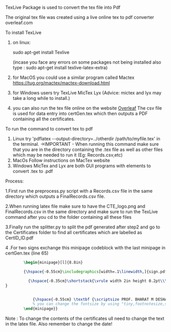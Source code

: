 TexLive Package is used to convert the tex file into Pdf

The original tex file was created using a live online tex to pdf converter overleaf.com

To install TexLive

1.  on linux:

    sudo apt-get install Texlive

    (incase you face any errors on some packages not being installed also type :
    sudo apt-get install texlive-latex-extra)

2.  for MacOS you could use a similar program called
    Mactex
    https://tug.org/mactex/mactex-download.html

3.  for Windows users try
    TexLive
    MicTex
    Lyx
    (Advice: mictex and lyx may take a long while to install.)

4.  you can also run the tex file online on the website [Overleaf](https://www.overleaf.com "Overleaf home")
    The csv file is used for data entry into certGen.tex which then outputs a PDF containing all the certificates.

To run the command to convert tex to pdf

1. Linux
   try
   'pdflatex --output-directory=../otherdir /path/to/myfile.tex' in the terminal.
   ->IMPORTANT - When running this command make sure that you are in the directory containing the .tex file as well as other files which may be needed to run it (Eg: Records.csv,etc)
2. MacOs
   Follow instructions on MacTex website
3. Windows
   MicTex and Lyx are both GUI programs with elements to convert .tex to .pdf

Process:

1.First run the preprocess.py script with a Records.csv file in the same directory which outputs a FinalRecords.csv file.

2.When running latex file make sure to have the CTE_logo.png and FinalRecords.csv in the same directory and make sure to run the TexLive command after you cd to the folder containing all these files

3.Finally run the splitter.py to split the pdf generated after step2 and go to the Certificates folder to find all certificates which are labelled as CertID_ID.pdf

4 .For two signs exchange this minipage codeblock with the last minipage in certGen.tex
(line 65)

```latex
		\begin{minipage}[l]{8.8in}

		{\hspace{-0.55cm}\includegraphics[width=.1\linewidth,]{sign.pdf} \hspace{10.41cm}\includegraphics[width=0.1\linewidth]{sign.pdf}}

		  {\hspace{-0.35cm}\shortstack{\vrule width 2in height 0.2pt\\\footnotesize} 		  {\hspace{7.51cm}\shortstack{\vrule width 2in height 0.2pt\\\footnotesize}}
}


			{\hspace{-0.55cm} \textbf {\scriptsize PROF. BHARAT M DESHAPANDE (HEAD, CTE)}\hspace{1.6cm} \textbf{\scriptsize SUHRUDH S (PRESIDENT,CTE)}\\ \vspace{0.3cm}{\hspace{-0.58cm} \color{lightgrey}{\small BITS PILANI KK BIRLA GOA CAMPUS}}}
			% you can change the fontsize by using "tiny,footnotesize,small,medium,large"
		\end{minipage}}

```

Note : To change the contents of the certificates ull need to change the text in the latex file. Also remember to change the date!
